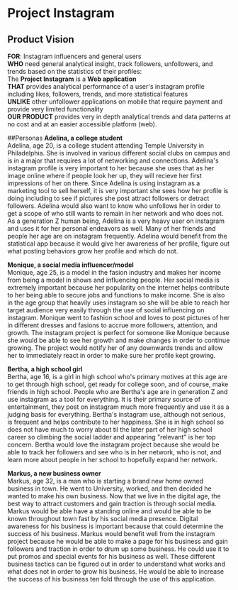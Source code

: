 # Project Instagram 

## Product Vision <br />

**FOR**: Instagram influencers and general users <br />
**WHO** need general analytical insight, track followers, unfollowers, and trends based on the statistics of their profiles: <br />
The **Project Instagram** is a **Web application** <br />
**THAT** provides analytical performance of a user's instagram profile including likes, followers, trends, and more statistical features <br />
**UNLIKE** other unfollower applications on mobile that require payment and provide very limited functionality <br />
**OUR PRODUCT** provides very in depth analytical trends and data patterns at no cost and at an easier accessible platform (web). <br />

##Personas
**Adelina, a college student** <br />
Adelina, age 20, is a college student attending Temple University in Philadelphia. She is involved in various different social clubs on campus and is in a major that requires a lot of networking and connections. Adelina's instagram profile is very important to her because she uses that as her image online where if people look her up, they will recieve her first impressions of her on there. Since Adelina is using instagram as a marketing tool to sell herself, it is very important she sees how her profile is doing including to see if pictures she post attract followers or detract followers. Adelina would also want to know who unfollows her in order to get a scope of who still wants to remain in her network and who does not. As a generation Z human being, Adelina is a very heavy user on instagram and uses it for her personal endeavors as well. Many of her friends and people her age are on instagram frequently. Adelina would benefit from the statistical app because it would give her awareness of her profile, figure out what posting behaviors grow her profile and which do not. 
<br />

**Monique, a social media influencer/model** <br />
Monique, age 25, is a model in the fasion industry and makes her income from being a model in shows and influencing people. Her social media is extremely important because her popularity on the internet helps contribute to her being able to secure jobs and functions to make income. She is also in the age group that heavily uses instagram so she will be able to reach her target audience very easily through the use of social influencing on instagram. Monique went to fashion school and loves to post pictures of her in different dresses and fasions to accrue more followers, attention, and growth. The instagram project is perfect for someone like Monique because she would be able to see her growth and make changes in order to continue growing. The project would notify her of any downwards trends and allow her to immediately react in order to make sure her profile kept growing. <br />

**Bertha, a high school girl** <br />
Bertha, age 16, is a girl in high school who's primary motives at this age are to get through high school, get ready for college soon, and of course, make friends in high school. People who are Bertha's age are in generation Z and use instagram as a tool for everything. It is their primary source of entertainment, they post on instagram much more frequently and use it as a judging basis for everything. Bertha's instagram use, although not serious, is frequent and helps contribute to her happiness. She is in high school so does not have much to worry about til the later part of her high school career so climbing the social ladder and appearing "relevant" is her top concern. Bertha would love the instagram project because she would be able to track her followers and see who is in her network, who is not, and learn more about people in her school to hopefully expand her network. <br />

**Markus, a new business owner** <br />
Markus, age 32, is a man who is starting a brand new home owned business in town. He went to University, worked, and then decided he wanted to make his own business. Now that we live in the digital age, the best way to attract customers and gain traction is through social media. Markus would be able have a standing online and would be able to be known throughout town fast by his social media presence. Digital awareness for his business is important because that could determine the success of his business. Markus would benefit well from the instagram project because he would be able to make a page for his business and gain followers and traction in order to drum up some business. He could use it to put promos and special events for his business as well. These different business tactics can be figured out in order to understand what works and what does not in order to grow his business. He would be able to increase the success of his business ten fold through the use of this application. <br />




